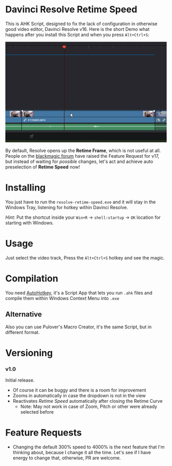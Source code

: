 # Davinci Resolve Retime Speed
This is AHK Script, designed to fix the lack of configuration in otherwise good video editor, Davinci Resolve v16. Here is the short Demo what happens after you install this Script and when you press `Alt+Ctrl+S`:

![Demonstration of what happens on hotkey](https://github.com/kotylo/davinci-resolve-retime-speed/blob/master/misc/intro.gif?raw=true)

By default, Resolve opens up the **Retime Frame**, which is not useful at all. People on the [blackmagic forum](https://forum.blackmagicdesign.com/viewtopic.php?f=33&t=102519) have raised the Feature Request for v17, but instead of waiting for *possible* changes, let's act and achieve auto preselection of **Retime Speed** now!

# Installing
You just have to run the `resolve-retime-speed.exe` and it will stay in the Windows Tray, listening for hotkey within Davinci Resolve. 

*Hint:* Put the shortcut inside your `Win+R` → `shell:startup` → `OK` location for starting with Windows.

# Usage
Just select the video track, Press the `Alt+Ctrl+S` hotkey and see the magic.

# Compilation
You need [AutoHotkey]([https://www.autohotkey.com/download/), it's a Script App that lets you run `.ahk` files and compile them within Windows Context Menu into `.exe`

## Alternative
Also you can use Pulover's Macro Creator, it's the same Script, but in different format.

# Versioning

### **v1.0**
Initial release.
- Of course it can be buggy and there is a room for improvement
- Zooms in automatically in case the dropdown is not in the view
- Reactivates *Retime Speed* automatically after closing the Retime Curve
  - Note: May not work in case of Zoom, Pitch or other were already selected before

# Feature Requests
- Changing the default 300% speed to 4000% is the next feature that I'm thinking about, because I change it all the time. Let's see if I have energy to change that, otherwise, PR are welcome.